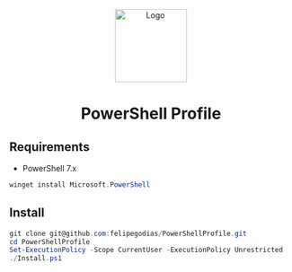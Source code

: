 <div align="center">
    <img src="https://upload.wikimedia.org/wikipedia/commons/a/af/PowerShell_Core_6.0_icon.png?20180119125925" alt="Logo" width="128" height="130"/>
    <h1 align="center">PowerShell Profile</h1>
</div>

## Requirements
* PowerShell 7.x
```powershell
winget install Microsoft.PowerShell
```

## Install
```powershell
git clone git@github.com:felipegodias/PowerShellProfile.git
cd PowerShellProfile
Set-ExecutionPolicy -Scope CurrentUser -ExecutionPolicy Unrestricted
./Install.ps1
```